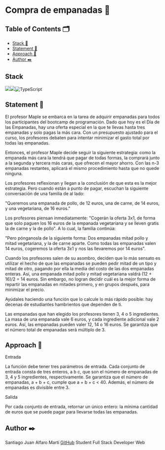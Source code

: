 # Compra de empanadas :dumpling:



## Table of Contents 🗂️

- [Stack :hammer:](#stack)
- [Statement :book:](#statement)
- [Approach :memo:](#approach)
- [Author :black_nib:](#autor)

## <a id="stack">Stack 

<img src= "https://img.shields.io/badge/JavaScript-F7DF1E?style=for-the-badge&logo=javascript&logoColor=black"/><img src="https://img.shields.io/badge/Node.js-339933?style=for-the-badge&logo=nodedotjs&logoColor=white"/><img alt="TypeScript" src="https://img.shields.io/badge/-TypeScript-007ACC?style=flat-square&logo=typescript&logoColor=white" />


## <a id="statement">Statement :book:</a>

El profesor Maple se embarca en la tarea de adquirir empanadas para todos los
participantes del bootcamp de programación. Dado que hoy es el Día de las
Empanadas, hay una oferta especial en la que te llevas hasta tres empanadas y
solo pagas la más cara. Con un presupuesto ajustado para el curso, los profesores
debaten para intentar minimizar el gasto total por todas las empanadas.

Entonces, el profesor Maple decide seguir la siguiente estrategia: como la
empanada más cara la tendrá que pagar de todas formas, la comprará junto a la
segunda y tercera más caras, que ofrecen el mayor ahorro. Con las n-3 empanadas
restantes, aplicará el mismo procedimiento hasta que no quede ninguna.

Los profesores reflexionan y llegan a la conclusión de que esta es la mejor
estrategia. Pero cuando están a punto de pagar, escuchan la siguiente conversación
de una familia de al lado:

"Queremos una empanada de pollo, de 12 euros, una de carne, de 14 euros, y una
vegetariana, de 16 euros."

Los profesores piensan inmediatamente: "Cogerán la oferta 3x1, de forma que solo
paguen los 16 euros de la empanada vegetariana y se lleven gratis la de carne y la
de pollo". A lo cual, la familia continúa:

"Pero pónganosla de la siguiente forma: Dos empanadas mitad pollo y mitad
vegetariana, y la de carne aparte. Como todas las empanadas valen 14 euros,
cogeremos la oferta 3x1 y nos las llevaremos por 14 euros".

Cuando los profesores salen de su asombro, deciden que lo más sensato es utilizar
el hecho de que las empanadas se pueden pedir mitad de un tipo y mitad de otro,
pagando por ella la media del costo de las dos empanadas enteras. Así, una
empanada mitad pollo y mitad vegetariana valdrá (12 + 16)/2 = 14 euros. Sin
embargo, no logran decidir cuál es la mejor forma de repartir las empanadas en
mitades primero, y en grupos después, para minimizar el precio.

Ayúdales haciendo una función que lo calcule lo más rápido posible: hay decenas de
estudiantes hambrientos que dependen de ti.

Las empanadas que han elegido los profesores tienen 3, 4 o 5 ingredientes. La masa
de una empanada vale 6 euros, y cada ingrediente adicional vale 2 euros. Así, las
empanadas pueden valer 12, 14 o 16 euros. Se garantiza que el número total de
empanadas será múltiplo de 3.

## <a id="approach">Approach :memo:</a>

Entrada

La función debe tener tres parámetros de entrada. Cada conjunto de entrada consta
de tres enteros, a b c, que son el número de empanadas de 3, 4 y 5 ingredientes,
respectivamente. Se garantiza que el número de empanadas, a + b + c, cumple que
a + b + c < 40. Además, el número de empanadas es divisible entre 3.

Salida

Por cada conjunto de entrada, retornar un único entero: la mínima cantidad de euros
que se puede pagar para llevarse todas las empanadas.

## <a id="autor">Author :black_nib:</a>

Santiago Juan Alfaro Martí [GitHub](https://github.com/SantiagoAlfaroMarti)
Student Full Stack Developer Web
